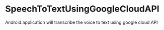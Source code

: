 # SpeechToTextUsingGoogleCloudAPI
Android application will transcribe the voice to text using google cloud API
